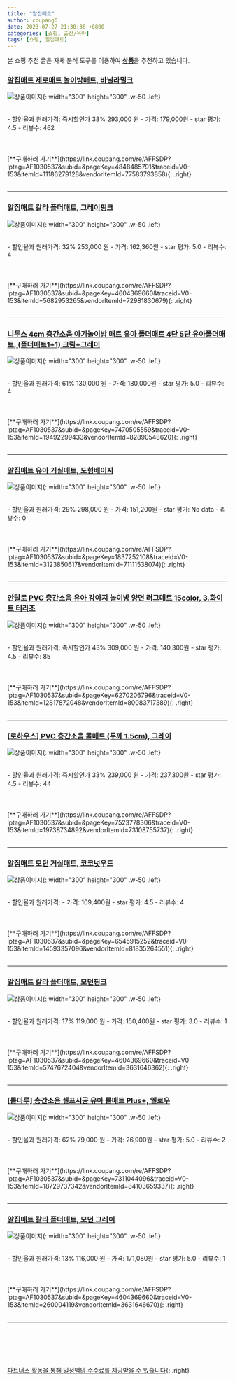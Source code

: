 ```yaml
---
title: "알집매트"
author: coupang6
date: 2023-07-27 21:30:36 +0800
categories: [쇼핑, 출산/육아]
tags: [쇼핑, 알집매트]
---
```


본 쇼핑 추천 글은 자체 분석 도구를 이용하여 [**상품**](https://link.coupang.com/a/bao1ui)을 추천하고 있습니다.

### [알집매트 제로매트 놀이방매트, 바닐라밀크](https://link.coupang.com/re/AFFSDP?lptag=AF1030537&subid=&pageKey=4848485791&traceid=V0-153&itemId=11186279128&vendorItemId=77583793858)

![상품이미지](https://thumbnail9.coupangcdn.com/thumbnails/remote/230x230ex/image/retail/images/4877757155799179-7218467b-8082-4e6e-9442-86aaae6b9f15.jpg){: width="300" height="300" .w-50 .left}


<br>
- 할인율과 원래가격: 즉시할인가 38%  293,000   원
- 가격: 179,000원
- star 평가: 4.5
- 리뷰수: 462
<br>
<br>
<br>
<br>
[**구매하러 가기**](https://link.coupang.com/re/AFFSDP?lptag=AF1030537&subid=&pageKey=4848485791&traceid=V0-153&itemId=11186279128&vendorItemId=77583793858){: .right}
<br>
<br>

---

### [알집매트 칼라 폴더매트, 그레이핑크](https://link.coupang.com/re/AFFSDP?lptag=AF1030537&subid=&pageKey=4604369660&traceid=V0-153&itemId=5682953265&vendorItemId=72981830679)

![상품이미지](https://thumbnail9.coupangcdn.com/thumbnails/remote/230x230ex/image/retail/images/129890487488166-f7599c6f-bfc2-4328-99b5-1e7ae7e6e0ee.jpg){: width="300" height="300" .w-50 .left}


<br>
- 할인율과 원래가격: 32%  253,000   원
- 가격: 162,360원
- star 평가: 5.0
- 리뷰수: 4
<br>
<br>
<br>
<br>
[**구매하러 가기**](https://link.coupang.com/re/AFFSDP?lptag=AF1030537&subid=&pageKey=4604369660&traceid=V0-153&itemId=5682953265&vendorItemId=72981830679){: .right}
<br>
<br>

---

### [니두스 4cm 층간소음 아기놀이방 매트 유아 폴더매트 4단 5단 유아폴더매트, (폴더매트1+1) 크림+그레이](https://link.coupang.com/re/AFFSDP?lptag=AF1030537&subid=&pageKey=7470505559&traceid=V0-153&itemId=19492299433&vendorItemId=82890548620)

![상품이미지](https://thumbnail7.coupangcdn.com/thumbnails/remote/230x230ex/image/vendor_inventory/492e/96627cbac9d33eeac138fa0b5a25c874b7120c889e7e5546b0c7b5028727.jpg){: width="300" height="300" .w-50 .left}


<br>
- 할인율과 원래가격: 61%  130,000   원
- 가격: 180,000원
- star 평가: 5.0
- 리뷰수: 4
<br>
<br>
<br>
<br>
[**구매하러 가기**](https://link.coupang.com/re/AFFSDP?lptag=AF1030537&subid=&pageKey=7470505559&traceid=V0-153&itemId=19492299433&vendorItemId=82890548620){: .right}
<br>
<br>

---

### [알집매트 유아 거실매트, 도형베이지](https://link.coupang.com/re/AFFSDP?lptag=AF1030537&subid=&pageKey=1837252108&traceid=V0-153&itemId=3123850617&vendorItemId=71111538074)

![상품이미지](https://thumbnail9.coupangcdn.com/thumbnails/remote/230x230ex/image/retail/images/5372537829862999-7aa22a4f-f3a0-416e-af88-3d12c3d61ffc.jpg){: width="300" height="300" .w-50 .left}


<br>
- 할인율과 원래가격: 29%  298,000   원
- 가격: 151,200원
- star 평가: No data
- 리뷰수: 0
<br>
<br>
<br>
<br>
[**구매하러 가기**](https://link.coupang.com/re/AFFSDP?lptag=AF1030537&subid=&pageKey=1837252108&traceid=V0-153&itemId=3123850617&vendorItemId=71111538074){: .right}
<br>
<br>

---

### [안탈로 PVC 층간소음 유아 강아지 놀이방 양면 러그매트 15color, 3.화이트 테라조](https://link.coupang.com/re/AFFSDP?lptag=AF1030537&subid=&pageKey=6270206796&traceid=V0-153&itemId=12817872048&vendorItemId=80083717389)

![상품이미지](https://thumbnail8.coupangcdn.com/thumbnails/remote/230x230ex/image/vendor_inventory/6d99/95bdc73df09b6ce9fd398a4c903841bf657bcee39683f83f3b4e5a9483e0.jpg){: width="300" height="300" .w-50 .left}


<br>
- 할인율과 원래가격: 즉시할인가 43%  309,000   원
- 가격: 140,300원
- star 평가: 4.5
- 리뷰수: 85
<br>
<br>
<br>
<br>
[**구매하러 가기**](https://link.coupang.com/re/AFFSDP?lptag=AF1030537&subid=&pageKey=6270206796&traceid=V0-153&itemId=12817872048&vendorItemId=80083717389){: .right}
<br>
<br>

---

### [[로하우스] PVC 층간소음 롤매트 (두께 1.5cm), 그레이](https://link.coupang.com/re/AFFSDP?lptag=AF1030537&subid=&pageKey=7523778306&traceid=V0-153&itemId=19738734892&vendorItemId=73108755737)

![상품이미지](https://thumbnail7.coupangcdn.com/thumbnails/remote/230x230ex/image/vendor_inventory/c0e6/1196da2076c9af1dc8e9e01a4728b54f06eecb5dfaf0336a01960c9cfabf.jpg){: width="300" height="300" .w-50 .left}


<br>
- 할인율과 원래가격: 즉시할인가 33%  239,000   원
- 가격: 237,300원
- star 평가: 4.5
- 리뷰수: 44
<br>
<br>
<br>
<br>
[**구매하러 가기**](https://link.coupang.com/re/AFFSDP?lptag=AF1030537&subid=&pageKey=7523778306&traceid=V0-153&itemId=19738734892&vendorItemId=73108755737){: .right}
<br>
<br>

---

### [알집매트 모던 거실매트, 코코넛우드](https://link.coupang.com/re/AFFSDP?lptag=AF1030537&subid=&pageKey=6545915252&traceid=V0-153&itemId=14593357096&vendorItemId=81835264551)

![상품이미지](https://thumbnail6.coupangcdn.com/thumbnails/remote/230x230ex/image/retail/images/2022/05/27/17/7/9718b47f-599e-4e77-91f4-c1a5e7dfc2bd.jpg){: width="300" height="300" .w-50 .left}


<br>
- 할인율과 원래가격: 
- 가격: 109,400원
- star 평가: 4.5
- 리뷰수: 4
<br>
<br>
<br>
<br>
[**구매하러 가기**](https://link.coupang.com/re/AFFSDP?lptag=AF1030537&subid=&pageKey=6545915252&traceid=V0-153&itemId=14593357096&vendorItemId=81835264551){: .right}
<br>
<br>

---

### [알집매트 칼라 폴더매트, 모던핑크](https://link.coupang.com/re/AFFSDP?lptag=AF1030537&subid=&pageKey=4604369660&traceid=V0-153&itemId=5747672404&vendorItemId=3631646362)

![상품이미지](https://thumbnail8.coupangcdn.com/thumbnails/remote/230x230ex/image/retail/images/1121385352253030-49e58606-a208-4a3d-8264-8f94f5843eed.png){: width="300" height="300" .w-50 .left}


<br>
- 할인율과 원래가격: 17%  119,000   원
- 가격: 150,400원
- star 평가: 3.0
- 리뷰수: 1
<br>
<br>
<br>
<br>
[**구매하러 가기**](https://link.coupang.com/re/AFFSDP?lptag=AF1030537&subid=&pageKey=4604369660&traceid=V0-153&itemId=5747672404&vendorItemId=3631646362){: .right}
<br>
<br>

---

### [[롤마루] 층간소음 셀프시공 유아 롤매트 Plus+, 옐로우](https://link.coupang.com/re/AFFSDP?lptag=AF1030537&subid=&pageKey=7311044096&traceid=V0-153&itemId=18729737342&vendorItemId=84103659337)

![상품이미지](https://thumbnail8.coupangcdn.com/thumbnails/remote/230x230ex/image/vendor_inventory/57bb/06878bb7b5ef33a7a81052ff47648fbb2ec59af44a631762045d0bdf8751.jpg){: width="300" height="300" .w-50 .left}


<br>
- 할인율과 원래가격: 62%  79,000   원
- 가격: 26,900원
- star 평가: 5.0
- 리뷰수: 2
<br>
<br>
<br>
<br>
[**구매하러 가기**](https://link.coupang.com/re/AFFSDP?lptag=AF1030537&subid=&pageKey=7311044096&traceid=V0-153&itemId=18729737342&vendorItemId=84103659337){: .right}
<br>
<br>

---

### [알집매트 칼라 폴더매트, 모던 그레이](https://link.coupang.com/re/AFFSDP?lptag=AF1030537&subid=&pageKey=4604369660&traceid=V0-153&itemId=260004119&vendorItemId=3631646670)

![상품이미지](https://thumbnail7.coupangcdn.com/thumbnails/remote/230x230ex/image/retail/images/88608406259621-46a92194-f304-4e5d-99fe-1896cc995046.jpg){: width="300" height="300" .w-50 .left}


<br>
- 할인율과 원래가격: 13%  116,000   원
- 가격: 171,080원
- star 평가: 5.0
- 리뷰수: 1
<br>
<br>
<br>
<br>
[**구매하러 가기**](https://link.coupang.com/re/AFFSDP?lptag=AF1030537&subid=&pageKey=4604369660&traceid=V0-153&itemId=260004119&vendorItemId=3631646670){: .right}
<br>
<br>

---
<br><br><br><br><br> [파트너스 활동을 통해 일정액의 수수료를 제공받을 수 있습니다](https://link.coupang.com/a/bao1ui){: .right}